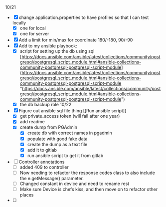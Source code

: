 10/21
- [x] change application.properties to have profiles so that I can test locally 
	- [x] one for local
	- [x] one for server
- [x] Add a limit for min/max for coordinate 180/-180, 90/-90
- [x] Add to my ansible playbook:
	- [x] script for setting up the db using sql		[https://docs.ansible.com/ansible/latest/collections/community/postgresql/postgresql_script_module.html#ansible-collections-community-postgresql-postgresql-script-module](https://docs.ansible.com/ansible/latest/collections/community/postgresql/postgresql_script_module.html#ansible-collections-community-postgresql-postgresql-script-module "https://docs.ansible.com/ansible/latest/collections/community/postgresql/postgresql_script_module.html#ansible-collections-community-postgresql-postgresql-script-module")
	- [x] the db backup role 
10/22
- [x] Figure out ansible sql file thing [[Run ansible script]]
	- [x] get private_access token (will fail after one year)
	- [x] add readme 
	- [x] create dump from PGAdmin
		- [x] create db with correct names in pgadmin
		- [x] populate with good fake data
		- [x] create the dump as a text file
		- [x] add it to gitlab
		- [x] run ansible script to get it from gitlab
- [ ] Controller annotations
	- [ ] added 409 to controller
	- [ ] Now needing to refactor the response codes class to also include the e.getMessage() parameter. 
	- [ ] Changed constant in device and need to rename rest
	- [ ] Make sure Device is chefs kiss, and then move on to refactor other places
- [ ] 